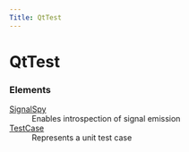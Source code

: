 ```yaml
---
Title: QtTest
---
```


# QtTest

<h3>Elements</h3>
<dl>

<dt><a href="QtTest.SignalSpy.md">SignalSpy</a></dt><dd>Enables introspection of signal emission </dd>

<dt><a href="QtTest.TestCase.md">TestCase</a></dt><dd>Represents a unit test case </dd>

</dl>
